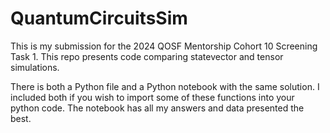 # QuantumCircuitsSim
This is my submission for the 2024 QOSF Mentorship Cohort 10 Screening Task 1. This repo presents code comparing statevector and tensor simulations.

There is both a Python file and a Python notebook with the same solution. I included both if you wish to import some of these functions into your python code. The notebook has all my answers and data presented the best.
